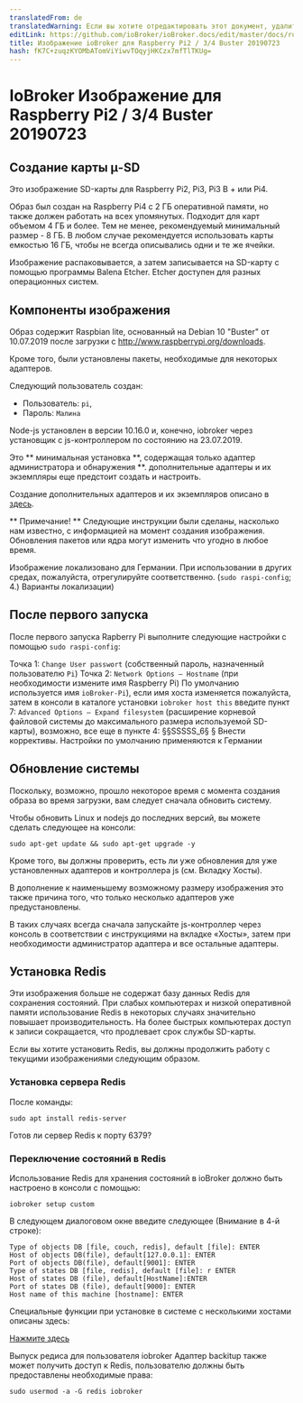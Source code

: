 ```yaml
---
translatedFrom: de
translatedWarning: Если вы хотите отредактировать этот документ, удалите поле «translationFrom», в противном случае этот документ будет снова автоматически переведен
editLink: https://github.com/ioBroker/ioBroker.docs/edit/master/docs/ru/downloads/ioBroker_Image_RPi_2-3-4_20190723_buster.md
title: Изображение ioBroker для Raspberry Pi2 / 3/4 Buster 20190723
hash: fK7C+zuqzKYOMbATomViYiwvTOqyjHKCzx7mfTlTKUg=
---
```

# IoBroker Изображение для Raspberry Pi2 / 3/4 Buster 20190723
## Создание карты μ-SD
Это изображение SD-карты для Raspberry Pi2, Pi3, Pi3 B + или Pi4.

Образ был создан на Raspberry Pi4 с 2 ГБ оперативной памяти, но также должен работать на всех упомянутых. Подходит для карт объемом 4 ГБ и более. Тем не менее, рекомендуемый минимальный размер - 8 ГБ. В любом случае рекомендуется использовать карты емкостью 16 ГБ, чтобы не всегда описывались одни и те же ячейки.

Изображение распаковывается, а затем записывается на SD-карту с помощью программы Balena Etcher. Etcher доступен для разных операционных систем.

## Компоненты изображения
Образ содержит Raspbian lite, основанный на Debian 10 "Buster" от 10.07.2019 после загрузки с http://www.raspberrypi.org/downloads.

Кроме того, были установлены пакеты, необходимые для некоторых адаптеров.

Следующий пользователь создан:

* Пользователь: `pi`,
* Пароль: `Малина`

Node-js установлен в версии 10.16.0 и, конечно, iobroker через установщик с js-контроллером по состоянию на 23.07.2019.

Это ** минимальная установка **, содержащая только адаптер администратора и обнаружения **. дополнительные адаптеры и их экземпляры еще предстоит создать и настроить.

Создание дополнительных адаптеров и их экземпляров описано в [здесь](/tutorial/adapter.md).

** Примечание! ** Следующие инструкции были сделаны, насколько нам известно, с информацией на момент создания изображения. Обновления пакетов или ядра могут изменить что угодно в любое время.

Изображение локализовано для Германии. При использовании в других средах, пожалуйста, отрегулируйте соответственно. (`sudo raspi-config`; 4.) Варианты локализации)

## После первого запуска
После первого запуска Rapberry Pi выполните следующие настройки с помощью `sudo raspi-config`:

Точка 1: `Change User passwort` (собственный пароль, назначенный пользователю `Pi`) Точка 2: `Network Options – Hostname` (при необходимости измените имя Raspberry Pi) По умолчанию используется имя `ioBroker-Pi`), если имя хоста изменяется пожалуйста, затем в консоли в каталоге установки `iobroker host this` введите пункт 7: `Advanced Options – Expand filesystem` (расширение корневой файловой системы до максимального размера используемой SD-карты), возможно, все еще в пункте 4: §§SSSSS_6§ § Внести коррективы. Настройки по умолчанию применяются к Германии

## Обновление системы
Поскольку, возможно, прошло некоторое время с момента создания образа во время загрузки, вам следует сначала обновить систему.

Чтобы обновить Linux и nodejs до последних версий, вы можете сделать следующее на консоли:

```sudo apt-get update && sudo apt-get upgrade -y```

Кроме того, вы должны проверить, есть ли уже обновления для уже установленных адаптеров и контроллера js (см. Вкладку Хосты).

В дополнение к наименьшему возможному размеру изображения это также причина того, что только несколько адаптеров уже предустановлены.

В таких случаях всегда сначала запускайте js-контроллер через консоль в соответствии с инструкциями на вкладке «Хосты», затем при необходимости администратор адаптера и все остальные адаптеры.

## Установка Redis
Эти изображения больше не содержат базу данных Redis для сохранения состояний. При слабых компьютерах и низкой оперативной памяти использование Redis в некоторых случаях значительно повышает производительность. На более быстрых компьютерах доступ к записи сокращается, что продлевает срок службы SD-карты.

Если вы хотите установить Redis, вы должны продолжить работу с текущими изображениями следующим образом.

### Установка сервера Redis
После команды:

`sudo apt install redis-server`

Готов ли сервер Redis к порту 6379?

### Переключение состояний в Redis
Использование Redis для хранения состояний в ioBroker должно быть настроено в консоли с помощью:

`iobroker setup custom`

В следующем диалоговом окне введите следующее (Внимание в 4-й строке):

```
Type of objects DB [file, couch, redis], default [file]: ENTER
Host of objects DB(file), default[127.0.0.1]: ENTER
Port of objects DB(file), default[9001]: ENTER
Type of states DB [file, redis], default [file]: r ENTER
Host of states DB (file), default[HostName]:ENTER
Port of states DB (file), default[9000]: ENTER
Host name of this machine [hostname]: ENTER
```

Специальные функции при установке в системе с несколькими хостами описаны здесь:

[Нажмите здесь](config/multihost.md)

Выпуск редиса для пользователя iobroker Адаптер backitup также может получить доступ к Redis, пользователю должны быть предоставлены необходимые права:

`sudo usermod -a -G redis iobroker`